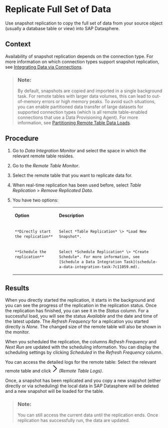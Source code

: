 <!-- loio35632cd706474d9796fa5da56ba15c6b -->

# Replicate Full Set of Data

Use snapshot replication to copy the full set of data from your source object \(usually a database table or view\) into SAP Datasphere.



## Context

Availability of snapshot replication depends on the connection type. For more information on which connection types support snapshot replication, see [Integrating Data via Connections](../Integrating-Data-Via-Connections/integrating-data-via-connections-eb85e15.md).

> ### Note:  
> By default, snapshots are copied and imported in a single background task. For remote tables with larger data volumes, this can lead to out-of-memory errors or high memory peaks. To avoid such situations, you can enable partitioned data transfer of large datasets for supported connection types \(which is all remote table-enabled connections that use a Data Provisioning Agent\). For more information, see [Partitioning Remote Table Data Loads](partitioning-remote-table-data-loads-a218d27.md).



## Procedure

1.  Go to *Data Integration Monitor* and select the space in which the relevant remote table resides.

2.  Go to the *Remote Table Monitor*.

3.  Select the remote table that you want to replicate data for.

4.  When real-time replication has been used before, select *Table Replication* \> *Remove Replicated Data*.

5.  You have two options:


    <table>
    <tr>
    <th valign="top">

    Option


    
    </th>
    <th valign="top">

    Description


    
    </th>
    </tr>
    <tr>
    <td valign="top">
    
        **Directly start the replication**


    
    </td>
    <td valign="top">
    
        Select *Table Replication* \> *Load New Snapshot*.


    
    </td>
    </tr>
    <tr>
    <td valign="top">
    
        **Schedule the replication**


    
    </td>
    <td valign="top">
    
        Select *Schedule Replication* \> *Create Schedule*. For more information, see [Schedule a Data Integration Task](schedule-a-data-integration-task-7c11059.md).


    
    </td>
    </tr>
    </table>
    



<a name="loio35632cd706474d9796fa5da56ba15c6b__result_err_prm_h4b"/>

## Results

When you directly started the replication, it starts in the background and you can see the progress of the replication in the replication status. Once the replication has finished, you can see it in the *Status* column. For a successful load, you will see the status *Available* and the date and time of the latest update. The *Refresh Frequency* for a replication you started directly is *None*. The changed size of the remote table will also be shown in the monitor.

When you scheduled the replication, the columns *Refresh Frequency* and *Next Run* are updated with the scheduling information. You can display the scheduling settings by clicking *Scheduled* in the *Refresh Frequency* column.

You can access the detailed logs for the remote table: Select the relevant remote table and click ![](images/Remote_Table_Logs_Button_a6170ee.png) *\(Remote Table Logs\)*.

Once, a snapshot has been replicated and you copy a new snapshot \(either directly or via scheduling\) the local data in SAP Datasphere will be deleted and a new snapshot will be loaded for the table.

> ### Note:  
> You can still access the current data until the replication ends. Once replication has successfully run, the data are updated.

